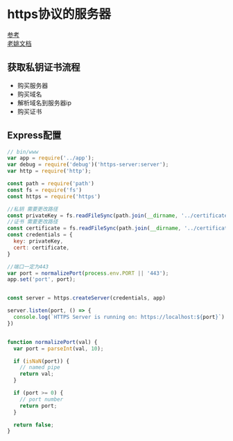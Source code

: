 # https协议的服务器

[参考](https://www.cnblogs.com/handongyu/p/6260209.html) <br/>
[老姚文档](https://github.com/Wscats/node-tutorial/tree/master/server/httpsServer)

## 获取私钥证书流程
- 购买服务器
- 购买域名
- 解析域名到服务器ip
- 购买证书



## Express配置

```js
// bin/www
var app = require('../app');
var debug = require('debug')('https-server:server');
var http = require('http');

const path = require('path')
const fs = require('fs')
const https = require('https')

//私钥 需要更改路径
const privateKey = fs.readFileSync(path.join(__dirname, '../certificate/3_www.qoob.xyz.key'), 'utf8')
//证书 需要更改路径
const certificate = fs.readFileSync(path.join(__dirname, '../certificate/2_www.qoob.xyz.crt'), 'utf8')
const credentials = {
  key: privateKey,
  cert: certificate,
}

//端口一定为443
var port = normalizePort(process.env.PORT || '443');
app.set('port', port);


const server = https.createServer(credentials, app)

server.listen(port, () => {
  console.log(`HTTPS Server is running on: https://localhost:${port}`)
})


function normalizePort(val) {
  var port = parseInt(val, 10);

  if (isNaN(port)) {
    // named pipe
    return val;
  }

  if (port >= 0) {
    // port number
    return port;
  }

  return false;
}

```

